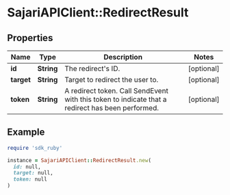 # SajariAPIClient::RedirectResult

## Properties

| Name | Type | Description | Notes |
| ---- | ---- | ----------- | ----- |
| **id** | **String** | The redirect&#39;s ID. | [optional] |
| **target** | **String** | Target to redirect the user to. | [optional] |
| **token** | **String** | A redirect token.  Call SendEvent with this token to indicate that a redirect has been performed. | [optional] |

## Example

```ruby
require 'sdk_ruby'

instance = SajariAPIClient::RedirectResult.new(
  id: null,
  target: null,
  token: null
)
```

